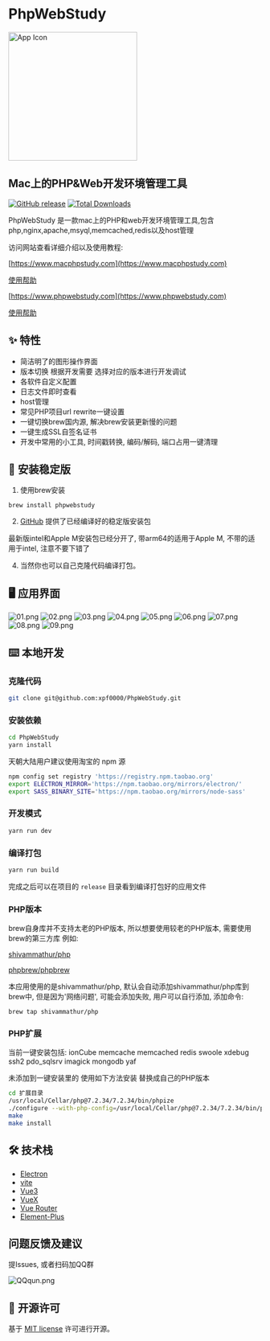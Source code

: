 # PhpWebStudy

<img src="http://mbimage.ybvips.com/electron/phpwebstudy/screenshots/512x512.png" width="256" alt="App Icon" />

## Mac上的PHP&Web开发环境管理工具

[![GitHub release](https://img.shields.io/github/release/xpf0000/PhpWebStudy.svg)](https://github.com/xpf0000/PhpWebStudy/releases)  [![Total Downloads](https://img.shields.io/github/downloads/xpf0000/PhpWebStudy/total.svg)](https://github.com/xpf0000/PhpWebStudy/releases)

PhpWebStudy 是一款mac上的PHP和web开发环境管理工具,包含php,nginx,apache,msyql,memcached,redis以及host管理

访问网站查看详细介绍以及使用教程:

[https://www.macphpstudy.com](https://www.macphpstudy.com)

[使用帮助](https://www.macphpstudy.com/help-0-1.html)

[https://www.phpwebstudy.com](https://www.phpwebstudy.com)

[使用帮助](https://www.phpwebstudy.com/help-0-1.html)

## ✨ 特性

- 简洁明了的图形操作界面
- 版本切换 根据开发需要 选择对应的版本进行开发调试
- 各软件自定义配置
- 日志文件即时查看
- host管理
- 常见PHP项目url rewrite一键设置
- 一键切换brew国内源, 解决brew安装更新慢的问题
- 一键生成SSL自签名证书
- 开发中常用的小工具, 时间戳转换, 编码/解码, 端口占用一键清理

## 💽 安装稳定版

1. 使用brew安装

```
brew install phpwebstudy
```

2. [GitHub](https://github.com/xpf0000/PhpWebStudy/releases) 提供了已经编译好的稳定版安装包

最新版intel和Apple M安装包已经分开了, 带arm64的适用于Apple M, 不带的适用于intel, 注意不要下错了

4. 当然你也可以自己克隆代码编译打包。

## 🖥 应用界面

![01.png](http://mbimage.ybvips.com/electron/phpwebstudy/screenshots/01.png)
![02.png](http://mbimage.ybvips.com/electron/phpwebstudy/screenshots/02.png)
![03.png](http://mbimage.ybvips.com/electron/phpwebstudy/screenshots/03.png)
![04.png](http://mbimage.ybvips.com/electron/phpwebstudy/screenshots/04.png)
![05.png](http://mbimage.ybvips.com/electron/phpwebstudy/screenshots/05.png)
![06.png](http://mbimage.ybvips.com/electron/phpwebstudy/screenshots/06.png)
![07.png](http://mbimage.ybvips.com/electron/phpwebstudy/screenshots/07.png)
![08.png](https://www.macphpstudy.com/assets/D43137AB-B785-41FE-AD9B-8536066221AE.png)
![09.png](http://mbimage.ybvips.com/electron/phpwebstudy/screenshots/09.png)

## ⌨️ 本地开发

### 克隆代码

```bash
git clone git@github.com:xpf0000/PhpWebStudy.git
```

### 安装依赖

```bash
cd PhpWebStudy
yarn install
```

天朝大陆用户建议使用淘宝的 npm 源

```bash
npm config set registry 'https://registry.npm.taobao.org'
export ELECTRON_MIRROR='https://npm.taobao.org/mirrors/electron/'
export SASS_BINARY_SITE='https://npm.taobao.org/mirrors/node-sass'
```

### 开发模式

```bash
yarn run dev
```

### 编译打包

```bash
yarn run build
```

完成之后可以在项目的 `release` 目录看到编译打包好的应用文件

### PHP版本

brew自身库并不支持太老的PHP版本, 所以想要使用较老的PHP版本, 需要使用brew的第三方库
例如:

[shivammathur/php](https://github.com/shivammathur/homebrew-php)

[phpbrew/phpbrew](https://github.com/phpbrew/phpbrew)

本应用使用的是shivammathur/php, 默认会自动添加shivammathur/php库到brew中, 但是因为'网络问题', 可能会添加失败,
用户可以自行添加, 添加命令:

```
brew tap shivammathur/php
```

### PHP扩展

当前一键安装包括: ionCube memcache memcached redis swoole xdebug ssh2 pdo_sqlsrv imagick mongodb yaf

未添加到一键安装里的 使用如下方法安装 替换成自己的PHP版本

```bash
cd 扩展目录
/usr/local/Cellar/php@7.2.34/7.2.34/bin/phpize
./configure --with-php-config=/usr/local/Cellar/php@7.2.34/7.2.34/bin/php-config
make
make install
```


## 🛠 技术栈

- [Electron](https://electronjs.org/)
- [vite](https://vitejs.dev/)
- [Vue3](https://v3.vuejs.org/)
- [VueX](https://vuex.vuejs.org/)
- [Vue Router](https://router.vuejs.org/)
- [Element-Plus](https://element-plus.org/en-US/)

## 问题反馈及建议

提Issues, 或者扫码加QQ群

![QQqun.png](http://mbimage.ybvips.com/electron/imageresize/QQqun.png)

## 📜 开源许可

基于 [MIT license](https://opensource.org/licenses/MIT) 许可进行开源。
